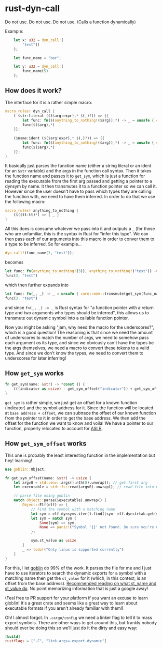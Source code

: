 # rust-dyn-call
Do not use. Do not use. Do not use. (Calls a function dynamically)

Example:
```rust
    let x: u32 = dyn_call!(
        "test"()
    );

    let func_name = "bar";

    let y: u32 = dyn_call!(
        func_name(5)
    );

```

## How does it work?

The interface for it is a rather simple macro:

```rust
macro_rules! dyn_call {
    ( $str:literal ($($arg:expr),* $(,)?)) => {{
        let func: fn($(anything_to_nothing!($arg)),*) -> _ = unsafe { core::mem::transmute(get_sym($str)) };
        func($($arg),*)
    }};
    
    ($name:ident ($($arg:expr),* $(,)?)) => {{
        let func: fn($(anything_to_nothing!($arg)),*) -> _ = unsafe { core::mem::transmute(get_sym($name)) };
        func($($arg),*)
    }};
}
```
It basically just parses the function name (either a string literal or an ident for an `&str` variable) and the args in the function call syntax.
Then it takes the function name and passes it to `get_sym`, which is just a function for reading the executable from
the first arg passed and getting a pointer to a dynsym by name. It then transmutes it to a function pointer so we can call
it. However since the user doesn't have to pass which types they are calling the function with, we need to have them inferred.
In order to do that we use the following macro:

```rust
macro_rules! anything_to_nothing {
    ($($tt:tt)*) => { _ }
}
```

All this does is consume whatever we pass into it and outputs a `_` (for those who are unfamiliar, this is the syntax in
Rust for "infer this type". We can then pass each of our arguments into this macro in order to conver them to a type to
be inferred. So for example...

```rust
dyn_call!(func_name(3, "test"));
```

becomes

```rust
let func: fn(anything_to_nothing!(3)), anything_to_nothing!("test")) -> _ = unsafe { core::mem::transmute(get_sym(func_name)) };
func(3, "test")
```

which then further expands into

```rust
let func: fn(_, _) -> _ = unsafe { core::mem::transmute(get_sym(func_name)) };
func(3, "test")
```

and since `fn(_, _) -> _` is Rust syntax for "a function pointer with a return type and two arguments who types should
be inferred", this allows us to transmute out dynamic symbol into a callable function pointer.

Now you might be asking "jam, why need the macro for the underscores?", which is a good question! The reasoning is that
since we need the amount of underscores to match the number of args, we need to somehow pass each argument *as* its type,
and since we obviously can't have the types be the args themselves, we need a macro to convert these tokens to a valid type.
And since we don't know the types, we need to convert them to underscores for later inferring!

## How `get_sym` works

```rust
fn get_sym(name: &str) -> *const () {
    (((indicator as usize) - get_sym_offset("indicator")) + get_sym_offset(name)) as *const ()
}
```

`get_sym` is rather simple, we just get an offset for a known function (indicator) and the symbol address for it. Since the
function will be located at `base address + offset`, we can subtrace the offset of our known function from the pointer to
it in order to get the base address. We then add the offset for the function we want to know and voila! We have a pointer
to our function, properly relocated to account for [ASLR](https://en.wikipedia.org/wiki/Address_space_layout_randomization).

## How `get_sym_offset` works

This one is probably the least interesting function in the implementation but hey! learning!

```rust
use goblin::Object;

fn get_sym_offset(name: &str) -> usize {
    let argv0 = std::env::args().nth(0).unwrap(); // get first arg
    let executable = std::fs::read(argv0).unwrap(); // read file into memory

    // parse file using goblin
    match Object::parse(&executable).unwrap() {
        Object::Elf(elf) => {
            // Find the symbol with a matching name
            let sym = elf.dynsyms.iter().find(|sym| elf.dynstrtab.get(sym.st_name).unwrap().unwrap() == name);
            let sym = match sym {
                Some(sym) => sym,
                None => panic!("Symbol '{}' not found. Be sure you're using #[no_mangle].", name)
            };

            sym.st_value as usize
        }
        _ => todo!("Only linux is supported currently")
    }
}
```

For this, I let [goblin](https://docs.rs/goblin) do 99% of the work. It parses the file for me and I just have to use iterators to search the dynamic
exports for a symbol with a matching name then get the `st_value` for it (which, in this context, is an offset from the base address).
[Recommended reading on what st_name and st_value do](https://refspecs.linuxbase.org/elf/gabi4+/ch4.symtab.html).
No point memorizing information that is just a google away!

(Feel free to PR support for your platform if you want an excuse to learn globlin! It's a great crate and seems like a great way to learn about executable formats if you aren't already familiar with them!)

Oh! I almost forgot. In `.cargo/config` we need a linker flag to tell it to mass export symbols. There are other
ways to get around this, but frankly nobody should ever be doing this so we'll just do it the dirty and easy way:

```toml
[build]
rustflags = ["-C", "link-args=-export-dynamic"] 
```
